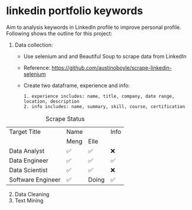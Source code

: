 # linkedin portfolio keywords


Aim to analysis keywords in LinkedIn profile to improve personal profile. Following shows the outline for this project:
1. Data collection:
    - Use selenium and and Beautiful Soup to scrape data from LinkedIn
    - Reference: https://github.com/austinoboyle/scrape-linkedin-selenium
    - Create two dataframe, experience and info: <br>
    
          1. experience includes: name, title, company, date range, location, description
          2. info includes: name, summary, skill, course, certification




<table>
    <caption style="text-align:Center">Scrape Status</caption>
<tr>
<td colspan=1>Target Title <td colspan=2>Name  <td colspan=1>Info
<tr>
<td colspan=1> <td colspan=1>Meng<td colspan=1>Elle <td colspan=1>
<tr>
<td colspan=1>Data Analyst <td colspan=1>&#9989; <td colspan=1>&#9989; <td colspan=1>&#x274C;
<tr>
<td colspan=1>Data Engineer <td colspan=1>&#9989; <td colspan=1>&#9989; <td colspan=1> &#9989;
<tr>
<td colspan=1>Data Scientist <td colspan=1> &#9989;<td colspan=1>&#9989; <td colspan=1> &#x274C;
<tr>
<td colspan=1>Software Engineer <td colspan=1>&#9989;<td colspan=1>Doing <td colspan=1>&#9989;
 
</table>

2. Data Cleaning
3. Text Mining 
  
